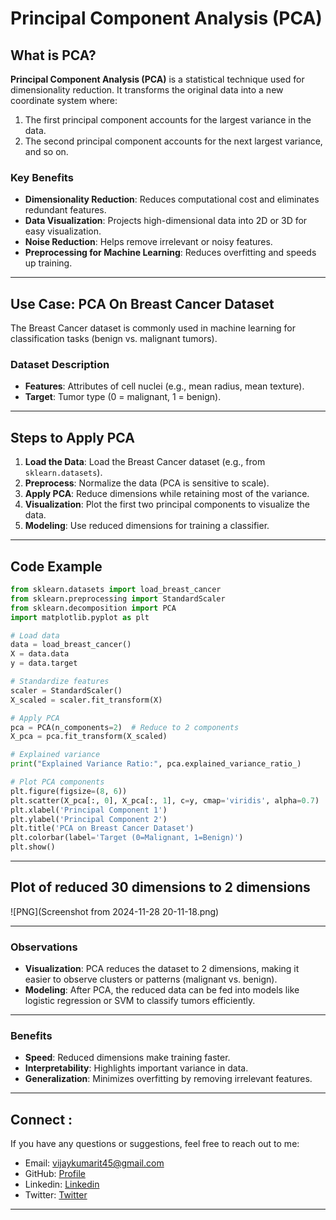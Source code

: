# Principal Component Analysis (PCA)

## What is PCA?
**Principal Component Analysis (PCA)** is a statistical technique used for dimensionality reduction. It transforms the original data into a new coordinate system where:
1. The first principal component accounts for the largest variance in the data.
2. The second principal component accounts for the next largest variance, and so on.

### Key Benefits
- **Dimensionality Reduction**: Reduces computational cost and eliminates redundant features.
- **Data Visualization**: Projects high-dimensional data into 2D or 3D for easy visualization.
- **Noise Reduction**: Helps remove irrelevant or noisy features.
- **Preprocessing for Machine Learning**: Reduces overfitting and speeds up training.

---

## Use Case: PCA On Breast Cancer Dataset

The Breast Cancer dataset is commonly used in machine learning for classification tasks (benign vs. malignant tumors).

### Dataset Description
- **Features**: Attributes of cell nuclei (e.g., mean radius, mean texture).
- **Target**: Tumor type (0 = malignant, 1 = benign).

---

## Steps to Apply PCA

1. **Load the Data**: Load the Breast Cancer dataset (e.g., from `sklearn.datasets`).
2. **Preprocess**: Normalize the data (PCA is sensitive to scale).
3. **Apply PCA**: Reduce dimensions while retaining most of the variance.
4. **Visualization**: Plot the first two principal components to visualize the data.
5. **Modeling**: Use reduced dimensions for training a classifier.

---

## Code Example

```python
from sklearn.datasets import load_breast_cancer
from sklearn.preprocessing import StandardScaler
from sklearn.decomposition import PCA
import matplotlib.pyplot as plt

# Load data
data = load_breast_cancer()
X = data.data
y = data.target

# Standardize features
scaler = StandardScaler()
X_scaled = scaler.fit_transform(X)

# Apply PCA
pca = PCA(n_components=2)  # Reduce to 2 components
X_pca = pca.fit_transform(X_scaled)

# Explained variance
print("Explained Variance Ratio:", pca.explained_variance_ratio_)

# Plot PCA components
plt.figure(figsize=(8, 6))
plt.scatter(X_pca[:, 0], X_pca[:, 1], c=y, cmap='viridis', alpha=0.7)
plt.xlabel('Principal Component 1')
plt.ylabel('Principal Component 2')
plt.title('PCA on Breast Cancer Dataset')
plt.colorbar(label='Target (0=Malignant, 1=Benign)')
plt.show()
```

---

## Plot of reduced 30 dimensions to 2 dimensions
![PNG](Screenshot from 2024-11-28 20-11-18.png)

---
### Observations

- **Visualization**: PCA reduces the dataset to 2 dimensions, making it easier to observe clusters or patterns (malignant vs. benign).
- **Modeling**: After PCA, the reduced data can be fed into models like logistic regression or SVM to classify tumors efficiently.

---

### Benefits

- **Speed**: Reduced dimensions make training faster.
- **Interpretability**: Highlights important variance in data.
- **Generalization**: Minimizes overfitting by removing irrelevant features.

---

## Connect :

If you have any questions or suggestions, feel free to reach out to me:

- Email: [vijaykumarit45@gmail.com](mailto:vijaykumarit45@gmail.com)
- GitHub: [Profile](https://github.com/vijaykumarr1452)
- Linkedin: [Linkedin](https://www.linkedin.com/in/rachuri-vijaykumar/)
- Twitter: [Twitter](https://x.com/vijay_viju1)


---
